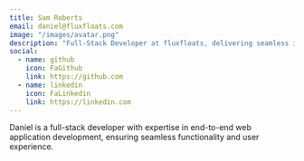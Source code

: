 ```yaml
---
title: Sam Roberts
email: daniel@fluxfloats.com
image: "/images/avatar.png"
description: "Full-Stack Developer at fluxfloats, delivering seamless integration between frontend and backend technologies."
social:
  - name: github
    icon: FaGithub
    link: https://github.com
  - name: linkedin
    icon: FaLinkedin
    link: https://linkedin.com
---
```


Daniel is a full-stack developer with expertise in end-to-end web application development, ensuring seamless functionality and user experience.
